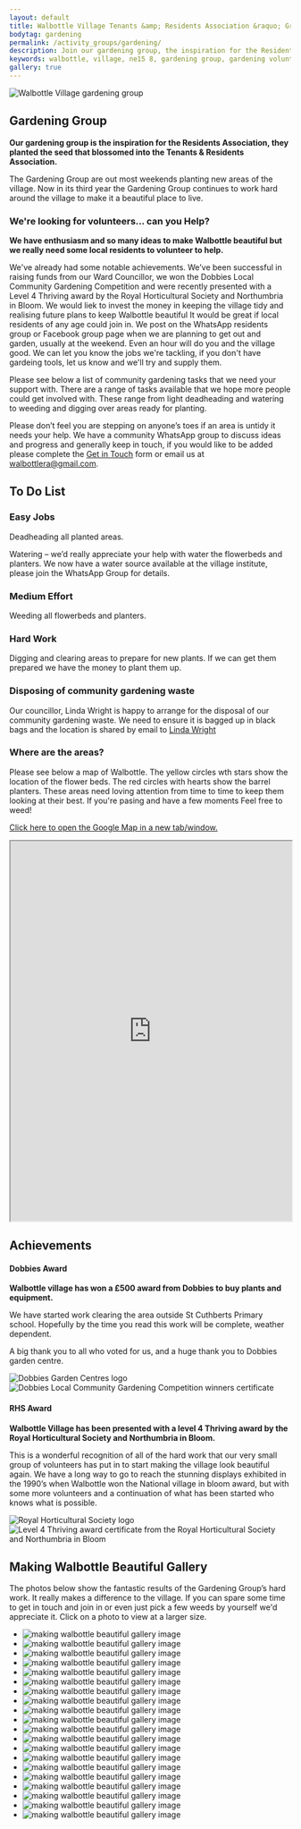 ```yaml
---
layout: default
title: Walbottle Village Tenants &amp; Residents Association &raquo; Groups &raquo; Gardening
bodytag: gardening
permalink: /activity_groups/gardening/
description: Join our gardening group, the inspiration for the Residents Association. We are out most weekends maintaining flowerbeds planters and borders around the village. It'll do you and the village good.
keywords: walbottle, village, ne15 8, gardening group, gardening volunteers, walbottle volunteers, weekend gardening, deadheading, watering plants, weeding flowerbeds, community waste, resident volunteers, royal horticultural society, level 4 thriving, certificaate, Dobbies Local Community, Gardening Competition, winner
gallery: true
---	
```

<div class="container-fluid">
	<div class="row">
		<div class="mastImg">
			<img src="/assets/images/mastheadImg-gardening.jpg" class="img-responsive" alt="Walbottle Village gardening group"/>
		</div>
	</div>
</div>
<div class="container-fluid groups"> <!-- container-fluid -->
	<div class="row"> <!-- row -->
		<div class="col-sm-1 col-xs-0"></div>
		<div class="col-sm-10 col-xs-12 mainPanel">
			<div class="row">
				<div class="col-md-8 col-xs-12">
					<h2>Gardening Group</h2>
					<p><strong>Our gardening group is the inspiration for the Residents Association, they planted the seed that blossomed into the Tenants &amp; Residents Association.</strong></p>
					<p>The Gardening Group are out most weekends planting new areas of the village. Now in its third year the Gardening Group continues to work hard around the village to make it a beautiful place to live.</p>
					<h3>We're looking for volunteers&hellip; can you Help?</h3>
					<p><strong>We have enthusiasm and so many ideas to make Walbottle beautiful but we really need some local residents to volunteer to help.</strong></p>
					<p>We've already had some notable achievements. We’ve been successful in raising funds from our Ward Councillor, we won the Dobbies Local Community Gardening Competition and were recently presented with a Level 4 Thriving award by the Royal Horticultural Society and Northumbria in Bloom. We would liek to invest the money in keeping the village tidy and realising future plans to keep Walbottle beautiful It would be great if local residents of any age could join in. We post on the WhatsApp residents group or Facebook group page when we are planning to get out and garden, usually at the weekend. Even an hour will do you and the village good. We can let you know the jobs we're tackling, if you don't have gardeing tools, let us know and we'll try and supply them.</p>
					<p>Please see below a list of community gardening tasks that we need your support with. There are a range of tasks available that we hope more people could get involved with. These range from light deadheading and watering to weeding and digging over areas ready for planting.</p>
					<p>Please don’t feel you are stepping on anyone’s toes if an area is untidy it needs your help. We have a community WhatsApp group to discuss ideas and progress and generally keep in touch, if you would like to be added please complete the <a href="#getintouch" title="jump to the get in touch form">Get in Touch</a> form or email us at <a href="mailto:walbottlera@gmail.com" title="email Walbottle Village Tenants &amp; Residents Association">walbottlera@gmail.com</a>.</p>
					<section>
						<h2>To Do List</h2>
						<h3>Easy Jobs</h3>
						<p>Deadheading all planted areas.</p>
						<p>Watering – we’d really appreciate your help with water the flowerbeds and planters.  We now have a water source available at the village institute, please join the WhatsApp Group for details.</p>
						<h3>Medium Effort</h3>
						<p>Weeding all flowerbeds and planters.</p>
						<h3>Hard Work</h3>
						<p>Digging and clearing areas to prepare for new plants. If we can get them prepared we have the money to plant them up.</p>
						<h3>Disposing of community gardening waste</h3>
						<p>Our councillor, Linda Wright is happy to arrange for the disposal of our community gardening waste. We need to ensure it is bagged up in black bags and the location is shared by email to <a href="mailto:linda.wright@newcastle.gov.uk" title="email Councillor Wright">Linda Wright</a></p>
						<h3>Where are the areas?</h3>
						<p>Please see below a map of Walbottle. The yellow circles wth stars show the location of the flower beds. The red circles with hearts show the barrel planters. These areas need loving attention from time to time to keep them looking at their best. If you're pasing and have a few moments Feel free to weed!</p>
						<p><a href="https://www.google.com/maps/d/viewer?mid=1ySFHItwI9aGjk_kYF7IF-RhVP5u1uORF&femb=1&ll=54.99110110660142%2C-1.7362770500000035&z=17" title="walbottle gardening group map" target="_blank">Click here to open the Google Map in a new tab/window.</a></p>
						<iframe src="https://www.google.com/maps/d/embed?mid=1ySFHItwI9aGjk_kYF7IF-RhVP5u1uORF&ehbc=2E312F" width="100%" height="680"></iframe>
					</section>
				</div>
				<div class="col-md-4 col-xs-12">
					<h2>Achievements</h2>
					<div class="img">
						<h4>Dobbies Award</h4>
						<p><strong>Walbottle village has won a £500 award from Dobbies to buy plants and equipment.</strong></p>
						<p>We have started work clearing the area outside St Cuthberts Primary school. Hopefully by the time you read this work will be complete, weather dependent.</p>
						<p>A big thank you to all who voted for us, and a huge thank you to Dobbies garden centre.</p>
						<img src="/assets/images/dobbiesLogo.jpg" class="img-responsive" alt="Dobbies Garden Centres logo"/>
						<img src="/assets/images/dobbies-thankyou.jpg" class="img-responsive" alt="Dobbies Local Community Gardening Competition winners certificate"/>
					</div>
					<div class="img">
						<h4>RHS Award</h4>
						<p><strong>Walbottle Village has been presented with a level 4 Thriving award by the Royal Horticultural Society and Northumbria in Bloom.</strong></p>
						<p>This is a wonderful recognition of all of the hard work that our very small group of volunteers has put in to start making the village look beautiful again.  We have a long way to go to reach the stunning displays exhibited in the 1990’s when Walbottle won the National village in bloom award, but with some more volunteers and a continuation of what has been started who knows what is possible.</p>
						<img src="/assets/images/RHSLogo.jpg" class="img-responsive" alt="Royal Horticultural Society logo"/>
						<img src="/assets/images/RHSCertificate.jpg" class="img-responsive" alt="Level 4 Thriving award certificate from the Royal Horticultural Society and Northumbria in Bloom"/>
					</div>
				</div>
				<div class="col-lg-12 col-md-12 col-sm-12 col-xs-12">
					<h2>Making Walbottle Beautiful Gallery</h2>
					<p>The photos below show the fantastic results of the Gardening Group’s hard work. It really makes a difference to the village. If you can spare some time to get in touch and join in or even just pick a few weeds by yourself we'd appreciate it. Click on a photo to view at a larger size.</p>
				<!-- feature slider -->
					<div class="demo hasActive">
						<ul id="imageGallery" class="gallery list-unstyled">      
							<li data-thumb="/assets/images/Gardening/Making-Walbottle-beautiful-2.jpg" data-src="/assets/images/Gardening/Making-Walbottle-beautiful-2.jpg"><img src="/assets/images/Gardening/Making-Walbottle-beautiful-2.jpg" alt="making walbottle beautiful gallery image" class="img-responsive" /></li>
							<li data-thumb="/assets/images/Gardening/Making-Walbottle-beautiful-5.jpg" data-src="/assets/images/Gardening/Making-Walbottle-beautiful-5.jpg"><img src="/assets/images/Gardening/Making-Walbottle-beautiful-5.jpg" alt="making walbottle beautiful gallery image" class="img-responsive" /></li>
							<li data-thumb="/assets/images/Gardening/Making-Walbottle-beautiful-6.jpg" data-src="/assets/images/Gardening/Making-Walbottle-beautiful-6.jpg"><img src="/assets/images/Gardening/Making-Walbottle-beautiful-6.jpg" alt="making walbottle beautiful gallery image" class="img-responsive" /></li>
							<li data-thumb="/assets/images/Gardening/Making-Walbottle-beautiful-8.jpg" data-src="/assets/images/Gardening/Making-Walbottle-beautiful-8.jpg"><img src="/assets/images/Gardening/Making-Walbottle-beautiful-8.jpg" alt="making walbottle beautiful gallery image" class="img-responsive" /></li>
							<li data-thumb="/assets/images/Gardening/Making-Walbottle-beautiful-9.jpg" data-src="/assets/images/Gardening/Making-Walbottle-beautiful-9.jpg"><img src="/assets/images/Gardening/Making-Walbottle-beautiful-9.jpg" alt="making walbottle beautiful gallery image" class="img-responsive" /></li>
							<li data-thumb="/assets/images/Gardening/Making-Walbottle-beautiful-10.jpg" data-src="/assets/images/Gardening/Making-Walbottle-beautiful-10.jpg"><img src="/assets/images/Gardening/Making-Walbottle-beautiful-10.jpg" alt="making walbottle beautiful gallery image" class="img-responsive" /></li>
							<li data-thumb="/assets/images/Gardening/Making-Walbottle-beautiful-11.jpg" data-src="/assets/images/Gardening/Making-Walbottle-beautiful-11.jpg"><img src="/assets/images/Gardening/Making-Walbottle-beautiful-11.jpg" alt="making walbottle beautiful gallery image" class="img-responsive" /></li>
							<li data-thumb="/assets/images/Gardening/Making-Walbottle-beautiful-12.jpg" data-src="/assets/images/Gardening/Making-Walbottle-beautiful-12.jpg"><img src="/assets/images/Gardening/Making-Walbottle-beautiful-12.jpg" alt="making walbottle beautiful gallery image" class="img-responsive" /></li>
							<li data-thumb="/assets/images/Gardening/Making-Walbottle-beautiful-15.jpg" data-src="/assets/images/Gardening/Making-Walbottle-beautiful-15.jpg"><img src="/assets/images/Gardening/Making-Walbottle-beautiful-15.jpg" alt="making walbottle beautiful gallery image" class="img-responsive" /></li>
							<li data-thumb="/assets/images/Gardening/Making-Walbottle-beautiful-16.jpg" data-src="/assets/images/Gardening/Making-Walbottle-beautiful-16.jpg"><img src="/assets/images/Gardening/Making-Walbottle-beautiful-16.jpg" alt="making walbottle beautiful gallery image" class="img-responsive" /></li>
							<li data-thumb="/assets/images/Gardening/Making-Walbottle-beautiful-17.jpg" data-src="/assets/images/Gardening/Making-Walbottle-beautiful-17.jpg"><img src="/assets/images/Gardening/Making-Walbottle-beautiful-17.jpg" alt="making walbottle beautiful gallery image" class="img-responsive" /></li>
							<li data-thumb="/assets/images/Gardening/Making-Walbottle-beautiful-18.jpg" data-src="/assets/images/Gardening/Making-Walbottle-beautiful-18.jpg"><img src="/assets/images/Gardening/Making-Walbottle-beautiful-18.jpg" alt="making walbottle beautiful gallery image" class="img-responsive" /></li>
							<li data-thumb="/assets/images/Gardening/Making-Walbottle-beautiful-19.jpg" data-src="/assets/images/Gardening/Making-Walbottle-beautiful-19.jpg"><img src="/assets/images/Gardening/Making-Walbottle-beautiful-19.jpg" alt="making walbottle beautiful gallery image" class="img-responsive" /></li>
							<li data-thumb="/assets/images/Gardening/Making-Walbottle-beautiful-20.jpg" data-src="/assets/images/Gardening/Making-Walbottle-beautiful-20.jpg"><img src="/assets/images/Gardening/Making-Walbottle-beautiful-20.jpg" alt="making walbottle beautiful gallery image" class="img-responsive" /></li>
							<li data-thumb="/assets/images/Gardening/Making-Walbottle-beautiful-21.jpg" data-src="/assets/images/Gardening/Making-Walbottle-beautiful-21.jpg"><img src="/assets/images/Gardening/Making-Walbottle-beautiful-21.jpg" alt="making walbottle beautiful gallery image" class="img-responsive" /></li>
							<li data-thumb="/assets/images/Gardening/Making-Walbottle-beautiful-22.jpg" data-src="/assets/images/Gardening/Making-Walbottle-beautiful-22.jpg"><img src="/assets/images/Gardening/Making-Walbottle-beautiful-22.jpg" alt="making walbottle beautiful gallery image" class="img-responsive" /></li>
							<li data-thumb="/assets/images/Gardening/Making-Walbottle-beautiful-23.jpg" data-src="/assets/images/Gardening/Making-Walbottle-beautiful-23.jpg"><img src="/assets/images/Gardening/Making-Walbottle-beautiful-23.jpg" alt="making walbottle beautiful gallery image" class="img-responsive" /></li>
							<li data-thumb="/assets/images/Gardening/Making-Walbottle-beautiful-24.jpg" data-src="/assets/images/Gardening/Making-Walbottle-beautiful-24.jpg"><img src="/assets/images/Gardening/Making-Walbottle-beautiful-24.jpg" alt="making walbottle beautiful gallery image" class="img-responsive" /></li>
							<li data-thumb="/assets/images/Gardening/Making-Walbottle-beautiful-25.jpg" data-src="/assets/images/Gardening/Making-Walbottle-beautiful-25.jpg"><img src="/assets/images/Gardening/Making-Walbottle-beautiful-25.jpg" alt="making walbottle beautiful gallery image" class="img-responsive" /></li>
							<li data-thumb="/assets/images/Gardening/PHOTO-2021-10-04-23-54-43.jpg" data-src="/assets/images/Gardening/PHOTO-2021-10-04-23-54-43.jpg"><img src="/assets/images/Gardening/PHOTO-2021-10-04-23-54-43.jpg" alt="making walbottle beautiful gallery image" class="img-responsive" /></li>
						</ul>
					</div>
				<!-- /feature slider -->
				</div>
			</div> <!--/row -->
		</div> <!--/mainPanel -->
		<div class="col-sm-1 col-xs-0"></div>
	</div> <!--/row -->
</div>
